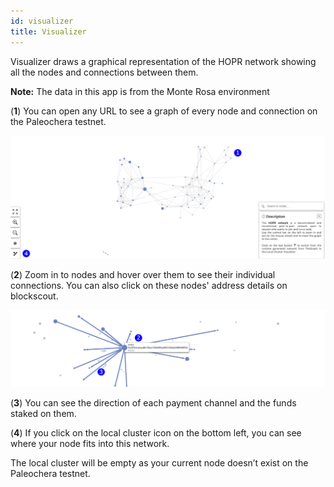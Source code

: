 ```yaml
---
id: visualizer
title: Visualizer
---
```


Visualizer draws a graphical representation of the HOPR network showing all the nodes and connections between them.

**Note:** The data in this app is from the Monte Rosa environment

(**1**) You can open any URL to see a graph of every node and connection on the Paleochera testnet.

![visualizer graph](./images-dApps/visualizer-graph-2.png)

(**2**) Zoom in to nodes and hover over them to see their individual connections. You can also click on these nodes' address details on blockscout.

![visualizer graph hover](./images-dApps/visualizer-zoom-2.png)

(**3**) You can see the direction of each payment channel and the funds staked on them.

(**4**) If you click on the local cluster icon on the bottom left, you can see where your node fits into this network.

The local cluster will be empty as your current node doesn’t exist on the Paleochera testnet.
